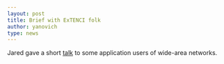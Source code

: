 ```yaml
---
layout: post
title: Brief with ExTENCI folk
author: yanovich
type: news
---
```


Jared gave a short <a href="papers/slash2_extenci2011.pdf">talk</a> to some application users of wide-area networks.
